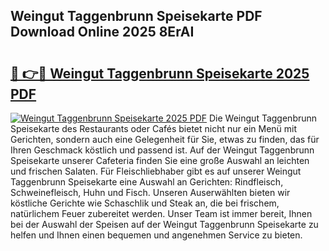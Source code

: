 ## Weingut Taggenbrunn Speisekarte PDF Download Online 2025 8ErAI

# <h2><a href="http://gc7e718.nevu.top/?p=Weingut+Taggenbrunn+Speisekarte">🔗 👉🔴 Weingut Taggenbrunn Speisekarte 2025 PDF</a></h2>

[![Weingut Taggenbrunn Speisekarte 2025 PDF](https://i.imgur.com/dBaPXMq.png)](http://gc7e718.nevu.top/?p=Weingut+Taggenbrunn+Speisekarte)
Die Weingut Taggenbrunn Speisekarte des Restaurants oder Cafés bietet nicht nur ein Menü mit Gerichten, sondern auch eine Gelegenheit für Sie, etwas zu finden, das für Ihren Geschmack köstlich und passend ist. Auf der Weingut Taggenbrunn Speisekarte unserer Cafeteria finden Sie eine große Auswahl an leichten und frischen Salaten. Für Fleischliebhaber gibt es auf unserer Weingut Taggenbrunn Speisekarte eine Auswahl an Gerichten: Rindfleisch, Schweinefleisch, Huhn und Fisch. Unseren Auserwählten bieten wir köstliche Gerichte wie Schaschlik und Steak an, die bei frischem, natürlichem Feuer zubereitet werden. Unser Team ist immer bereit, Ihnen bei der Auswahl der Speisen auf der Weingut Taggenbrunn Speisekarte zu helfen und Ihnen einen bequemen und angenehmen Service zu bieten.

